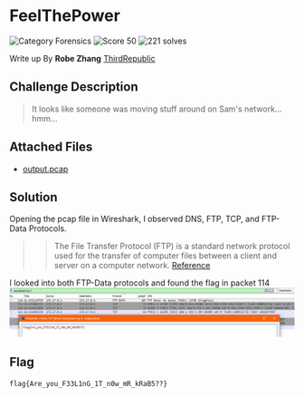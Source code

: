 # FeelThePower
![Category Forensics](https://img.shields.io/badge/category-forensics-%23968af0.svg?longCache=true&style=popout)
![Score 50](https://img.shields.io/badge/score-50-brightgreen.svg?longCache=true&style=popout)
![221 solves](https://img.shields.io/badge/solves-221-%2317a2b8.svg?longCache=true&style=popout)

Write up By
**Robe Zhang** [ThirdRepublic](https://github.com/ThirdRepublic)

## Challenge Description
> It looks like someone was moving stuff around on Sam's network... hmm...

## Attached Files
- [output.pcap](output.pcap)

## Solution
Opening the pcap file in Wireshark, I observed DNS, FTP, TCP, and FTP-Data Protocols.
>> The File Transfer Protocol (FTP) is a standard network protocol used for the transfer of computer files between a client and server on a computer network. [Reference](https://en.wikipedia.org/wiki/File_Transfer_Protocol)

I looked into both FTP-Data protocols and found the flag in packet 114 <br />
![screenshot](solution.PNG) <br />

## Flag
```
flag{Are_you_F33L1nG_1T_n0w_mR_kRaB5??}
```
